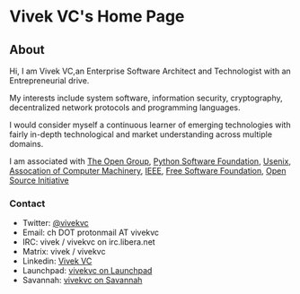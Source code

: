 # Vivek VC's Home Page

## About

Hi, I am Vivek VC,an Enterprise Software Architect and Technologist with an Entrepreneurial drive. 

My interests include system software, information security, cryptography, decentralized network protocols and programming languages. 

I would consider myself a continuous learner of emerging technologies with fairly in-depth technological and market understanding across multiple domains.

I am associated with [The Open Group](https://https://www.opengroup.org/), [Python Software Foundation](https://www.python.org/psf/), [Usenix](https://www.usenix.org), [Assocation of Computer Machinery](https://acm.org), [IEEE](https://www.ieee.org), [Free Software Foundation](https://fsf.org), [Open Source Initiative](https://opensource.org)


### Contact

- Twitter: [@vivekvc](https://www.twitter.com/vivekvc)
- Email: ch DOT protonmail AT vivekvc
- IRC: vivek / vivekvc on irc.libera.net
- Matrix:  vivek / vivekvc
- Linkedin: [Vivek VC](https://www.linkedin.com/in/vivekvc)
- Launchpad: [vivekvc on Launchpad](https://launchpad.net/~vivekvc)
- Savannah: [vivekvc on Savannah](https://savannah.gnu.org/users/vivekvc)
